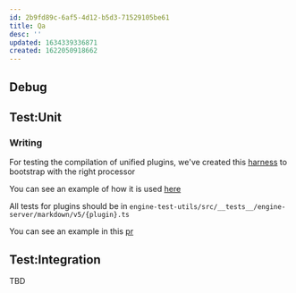```yaml
---
id: 2b9fd89c-6af5-4d12-b5d3-71529105be61
title: Qa
desc: ''
updated: 1634339336871
created: 1622050918662
---
```



## Debug

## Test:Unit

### Writing 

For testing the compilation of unified plugins, we've created this [harness](https://github.com/dendronhq/dendron/blob/master/packages/engine-test-utils/src/__tests__/engine-server/markdown/utils.ts#L40:L40) to bootstrap with the right processor

You can see an example of how it is used [here](https://github.com/dendronhq/dendron/blob/master/packages/engine-test-utils/src/__tests__/engine-server/markdown/wikiLink.spec.ts#L98:L98)

All tests for plugins should be in `engine-test-utils/src/__tests__/engine-server/markdown/v5/{plugin}.ts`

You can see an example in this [pr](https://github.com/dendronhq/dendron/pull/1527)

## Test:Integration

TBD
